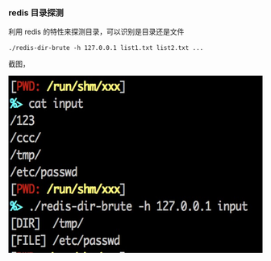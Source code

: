 ### redis 目录探测

利用 redis 的特性来探测目录，可以识别是目录还是文件

```
./redis-dir-brute -h 127.0.0.1 list1.txt list2.txt ...
```

截图，

<img src="contrib/screen.jpg" height="352" />

